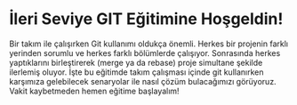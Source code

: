 # İleri Seviye GIT Eğitimine Hoşgeldin!

Bir takım ile çalışırken Git kullanımı oldukça önemli. Herkes bir projenin farklı yerinden sorumlu ve herkes farklı bölümlerde çalışıyor. Sonrasında herkes yaptıklarını birleştirerek (merge ya da rebase) proje simultane şekilde ilerlemiş oluyor. İşte bu eğitimde takım çalışması içinde git kullanırken karşımıza gelebilecek senaryolar ile nasıl çözüm bulacağımızı görüyoruz. Vakit kaybetmeden hemen eğitime başlayalım!
